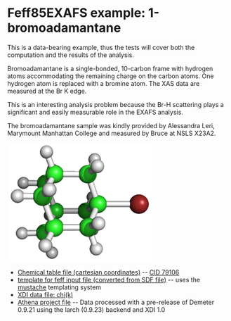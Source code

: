 # Feff85EXAFS example: 1-bromoadamantane

This is a data-bearing example, thus the tests will cover both the
computation and the results of the analysis.

Bromoadamantane is a single-bonded, 10-carbon frame with hydrogen
atoms accommodating the remaining charge on the carbon atoms.  One
hydrogen atom is replaced with a bromine atom.  The XAS data are
measured at the Br K edge.

This is an interesting analysis problem because the Br-H scattering
plays a significant and easily measurable role in the EXAFS analysis.

The bromoadamantane sample was kindly provided by Alessandra Leri,
Marymount Manhattan College and measured by Bruce at NSLS X23A2.

![Ball and stick figure of the 1-bromoadamantane molecule](bromoadamantane.png)


* [Chemical table file (cartesian coordinates)](bromoadamantane.sdf) -- [CID 79106](http://pubchem.ncbi.nlm.nih.gov/summary/summary.cgi?cid=79106)
* [template for feff input file (converted from SDF file)](bromoadamantane.mustache) -- uses the [mustache](http://mustache.github.io/) templating system
* [XDI data file: chi(k)](bromoadamantane.chik)
* [Athena project file](bromoadamantane.prj) -- Data processed with a pre-release of Demeter 0.9.21 using the larch (0.9.23) backend and XDI 1.0

